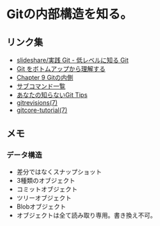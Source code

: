 # Gitの内部構造を知る。

## リンク集
* [slideshare/実践 Git - 低レベルに知る Git](http://www.slideshare.net/youhei/git-12695573)
* [Git をボトムアップから理解する](http://keijinsonyaban.blogspot.jp/2011/05/git.html)
* [Chapter 9 Gitの内側](http://git-scm.com/book/ja/ch9-0.html)
* [サブコマンド一覧](http://git-scm.com/docs)
* [あなたの知らないGit Tips](http://keijinsonyaban.blogspot.jp/2010/11/git-tips.html)
* [gitrevisions(7)](https://www.kernel.org/pub/software/scm/git/docs/gitrevisions.html)
* [gitcore-tutorial(7)](http://schacon.github.io/git/gitcore-tutorial.html)


## メモ
### データ構造
* 差分ではなくスナップショット
* 3種類のオブジェクト
 * コミットオブジェクト
 * ツリーオブジェクト
 * Blobオブジェクト
* オブジェクトは全て読み取り専用。書き換え不可。
